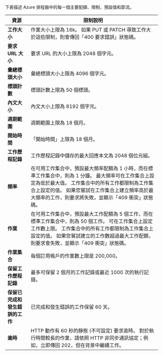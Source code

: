 下表描述 Azure 排程器中的每一個主要配額、限制、預設值和節流。

| 資源 | 限制說明 |
| --- | --- |
| **工作大小** |作業大小上限為 16k。 如果 PUT 或 PATCH 導致工作大於這些限制，則會傳回「400 要求錯誤」狀態碼。 |
| **要求 URL 大小** |要求 URL 的大小上限為 2048 個字元。 |
| **彙總標頭大小** |彙總標頭大小上限為 4096 個字元。 |
| **標頭計數** |標頭計數上限為 50 個標頭。 |
| **內文大小** |內文大小上限為 8192 個字元。 |
| **週期範圍** |週期範圍上限為 18 個月。 |
| **開始時間** |「開始時間」上限為 18 個月。 |
| **工作歷程記錄** |工作歷程記錄中儲存的最大回應本文為 2048 個位元組。 |
| **頻率** |在可用工作集合中，預設最大頻率配額為 1 小時，而在標準工作集合中，則為 1 分鐘。 最大頻率可在工作集合上設定為低於最大值。 工作集合中的所有工作都限制為工作集合上設定的值。 如果您嘗試在工作集合上建立頻率高於最大頻率的工作，則要求將失敗，並顯示「409 衝突」狀態碼。 |
| **作業** |在可用工作集合中，預設最大工作配額為 5 個工作，而在標準工作集合中，則為 50 個工作。 可在工作集合上設定工作數上限。 工作集合中的所有工作都限制為工作集合上設定的值。 如果您嘗試建立的工作數超過最大工作配額，則要求會失敗，並顯示「409 衝突」狀態碼。 |
| **作業集合** |每個訂用帳戶的作業數上限是 200,000。 |
| **保留工作歷程記錄** |最多可保留 2 個月的工作記錄或最近 1000 次的執行記錄。 |
| **保留已完成和發生錯誤的工作** |已完成和發生錯誤的工作保留 60 天。 |
| **逾時** |HTTP 動作有 60 秒的靜態 (不可設定) 要求逾時。 對於執行時間較長的作業，請依照 HTTP 非同步通訊協定；例如，立即傳回 202，但在背景中繼續工作。 |

